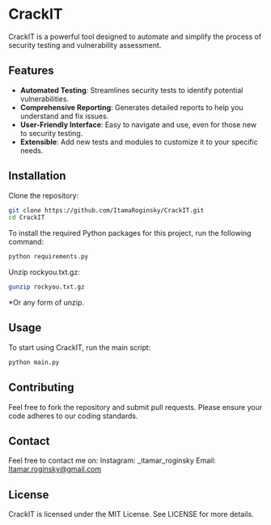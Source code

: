 # CrackIT

CrackIT is a powerful tool designed to automate and simplify the process of security testing and vulnerability assessment.

## Features

- **Automated Testing**: Streamlines security tests to identify potential vulnerabilities.
- **Comprehensive Reporting**: Generates detailed reports to help you understand and fix issues.
- **User-Friendly Interface**: Easy to navigate and use, even for those new to security testing.
- **Extensible**: Add new tests and modules to customize it to your specific needs.

## Installation

Clone the repository:

```bash
git clone https://github.com/ItamaRoginsky/CrackIT.git
cd CrackIT
```
To install the required Python packages for this project, run the following command:

```bash
python requirements.py
```
Unzip rockyou.txt.gz:

```bash
gunzip rockyou.txt.gz
```
*Or any form of unzip.

## Usage
To start using CrackIT, run the main script:

```bash
python main.py
```
## Contributing
Feel free to fork the repository and submit pull requests. Please ensure your code adheres to our coding standards.

## Contact
Feel free to contact me on:
Instagram: _itamar_roginsky
Email: Itamar.roginsky@gmail.com

## License
CrackIT is licensed under the MIT License. See LICENSE for more details.
